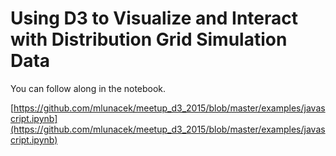 # Using D3 to Visualize and Interact with Distribution Grid Simulation Data

You can follow along in the notebook.

[https://github.com/mlunacek/meetup_d3_2015/blob/master/examples/javascript.ipynb](https://github.com/mlunacek/meetup_d3_2015/blob/master/examples/javascript.ipynb)




